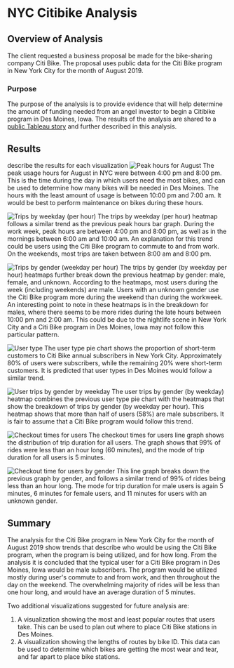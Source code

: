# NYC Citibike Analysis
## Overview of Analysis
The client requested a business proposal be made for the bike-sharing company Citi Bike. The proposal uses public data for the Citi Bike program in New York City for the month of August 2019.

### Purpose
The purpose of the analysis is to provide evidence that will help determine the amount of funding needed from an angel investor to begin a Citibike program in Des Moines, Iowa. The results of the analysis are shared to a [public Tableau story](https://public.tableau.com/app/profile/madison.schimmel/viz/bikesharingworkbook/Challenge14?publish=yes) and further described in this analysis.

## Results
describe the results for each visualization
![Peak hours for August](link)
The peak usage hours for August in NYC were between 4:00 pm and 8:00 pm. This is the time during the day in which users need the most bikes, and can be used to determine how many bikes will be needed in Des Moines. The hours with the least amount of usage is between 10:00 pm and 7:00 am. It would be best to perform maintenance on bikes during these hours.

![Trips by weekday (per hour)](link)
The trips by weekday (per hour) heatmap follows a similar trend as the previous peak hours bar graph. During the work week, peak hours are between 4:00 pm and 8:00 pm, as well as in the mornings between 6:00 am and 10:00 am. An explanation for this trend could be users using the Citi Bike program to commute to and from work. On the weekends, most trips are taken between 8:00 am and 8:00 pm.

![Trips by gender (weekday per hour)](link)
The trips by gender (by weekday per hour) heatmaps further break down the previous heatmap by gender: male, female, and unknown. According to the heatmaps, most users during the week (including weekends) are male. Users with an unknown gender use the Citi Bike program more during the weekend than during the workweek. An interesting point to note in these heatmaps is in the breakdown for males, where there seems to be more rides during the late hours between 10:00 pm and 2:00 am. This could be due to the nightlife scene in New York City and a Citi Bike program in Des Moines, Iowa may not follow this particular pattern.

![User type](link)
The user type pie chart shows the proportion of short-term customers to Citi Bike annual subscribers in New York City. Approximately 80% of users were subscribers, while the remaining 20% were short-term customers. It is predicted that user types in Des Moines would follow a similar trend. 

![User trips by gender by weekday](link)
The user trips by gender (by weekday) heatmap combines the previous user type pie chart with the heatmaps that show the breakdown of trips by gender (by weekday per hour). This heatmap shows that more than half of users (58%) are male subscribers. It is fair to assume that a Citi Bike program would follow this trend.

![Checkout times for users](link)
The checkout times for users line graph shows the distribution of trip duration for all users. The graph shows that 99% of rides were less than an hour long (60 minutes), and the mode of trip duration for all users is 5 minutes.

![Checkout time for users by gender](link)
This line graph breaks down the previous graph by gender, and follows a similar trend of 99% of rides being less than an hour long. The mode for trip duration for male users is again 5 minutes, 6 minutes for female users, and 11 minutes for users with an unknown gender.

## Summary
The analysis for the Citi Bike program in New York City for the month of August 2019 show trends that describe who would be using the Citi Bike program, when the program is being utilized, and for how long. From the analysis it is concluded that the typical user for a Citi Bike program in Des Moines, Iowa would be male subscribers. The program would be utilized mostly during user's commute to and from work, and then throughout the day on the weekend. The overwhelming majority of rides will be less than one hour long, and would have an average duration of 5 minutes.

Two additional visualizations suggested for future analysis are:
1. A visualization showing the most and least popular routes that users take. This can be used to plan out where to place Citi Bike stations in Des Moines.
2. A visualization showing the lengths of routes by bike ID. This data can be used to determine which bikes are getting the most wear and tear, and far apart to place bike stations.